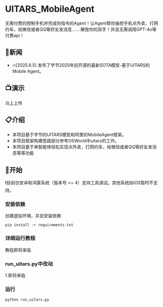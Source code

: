 # UITARS_MobileAgent
无需付费的控制手机并完成你指令的Agent！让Agent帮你操控手机点外卖，打网约车，给微信或者QQ等好友发消息.......解放你的双手！并且无需调用GPT-4o等付费api！

## 📢新闻
* 🔥[2025.6.5] 发布了字节2025年初开源的最新SOTA模型-基于UITARS的Mobile Agent。

## 📺演示
马上上传

## 📋介绍

* 本项目基于字节的UITARS模型和阿里的MobileAgent框架。
* 本项目框架构建思路部分参考OSWorld中uitars的工作。
* 本项目基于单智能体轻松实现点外卖，打网约车，给微信或者QQ等好友发消息等等功能

## 🔧开始

❗目前仅安卓和鸿蒙系统（版本号 <= 4）支持工具调试。其他系统如iOS暂时不支持。

### 安装依赖
创建虚拟环境，并且安装依赖
```
pip install -r requirements.txt
```

### 详细运行教程

教程即将来临

### run_uitars.py中改动

1.即将来临

### 运行
```
python run_uitars.py
```
